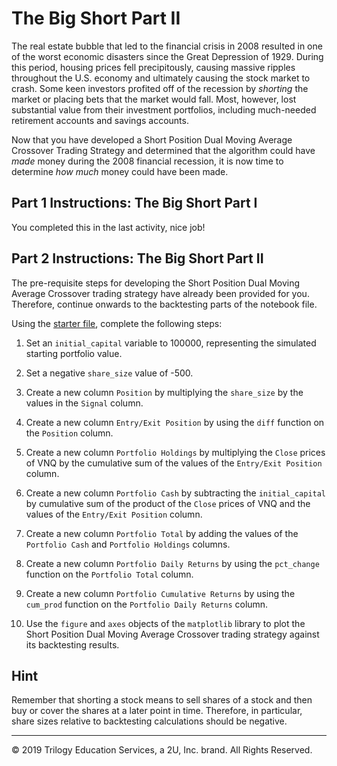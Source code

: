 # The Big Short Part II

The real estate bubble that led to the financial crisis in 2008 resulted in one of the worst economic disasters since the Great Depression of 1929. During this period, housing prices fell precipitously, causing massive ripples throughout the U.S. economy and ultimately causing the stock market to crash. Some keen investors profited off of the recession by *shorting* the market or placing bets that the market would fall. Most, however, lost substantial value from their investment portfolios, including much-needed retirement accounts and savings accounts.

Now that you have developed a Short Position Dual Moving Average Crossover Trading Strategy and determined that the algorithm could have *made* money during the 2008 financial recession, it is now time to determine *how much* money could have been made.

## Part 1 Instructions: The Big Short Part I

You completed this in the last activity, nice job!

## Part 2 Instructions: The Big Short Part II

The pre-requisite steps for developing the Short Position Dual Moving Average Crossover trading strategy have already been provided for you. Therefore, continue onwards to the backtesting parts of the notebook file.

Using the [starter file](Unsolved/the_big_short_part_2.ipynb.ipynb), complete the following steps:

1. Set an `initial_capital` variable to 100000, representing the simulated starting portfolio value.

2. Set a negative `share_size` value of -500.

3. Create a new column `Position` by multiplying the `share_size` by the values in the `Signal` column.

4. Create a new column `Entry/Exit Position` by using the `diff` function on the `Position` column.

5. Create a new column `Portfolio Holdings` by multiplying the `Close` prices of VNQ by the cumulative sum of the values of the `Entry/Exit Position` column.

6. Create a new column `Portfolio Cash` by subtracting the `initial_capital` by cumulative sum of the product of the `Close` prices of VNQ and the values of the `Entry/Exit Position` column.

7. Create a new column `Portfolio Total` by adding the values of the `Portfolio Cash` and `Portfolio Holdings` columns.

8. Create a new column `Portfolio Daily Returns` by using the `pct_change` function on the `Portfolio Total` column.

9. Create a new column `Portfolio Cumulative Returns` by using the `cum_prod` function on the `Portfolio Daily Returns` column.

10. Use the `figure` and `axes` objects of the `matplotlib` library to plot the Short Position Dual Moving Average Crossover trading strategy against its backtesting results.

## Hint

Remember that shorting a stock means to sell shares of a stock and then buy or cover the shares at a later point in time. Therefore, in particular, share sizes relative to backtesting calculations should be negative.

---

© 2019 Trilogy Education Services, a 2U, Inc. brand. All Rights Reserved.
